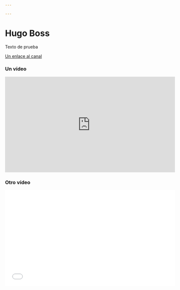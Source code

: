 ```yaml
---

---
```

# Hugo Boss

Texto de prueba

[Un enlace al canal](https://www.youtube.com/channel/UCXPCPTcFAsm44x2cKnTfxGw)

### Un vídeo

<iframe width="560" height="315" src="https://www.youtube.com/embed/bCcbdTQmxZY" title="YouTube video player" frameborder="0" allow="accelerometer; autoplay; clipboard-write; encrypted-media; gyroscope; picture-in-picture" allowfullscreen></iframe>

### Otro vídeo

<iframe width="560" height="315" src="[https://www.youtube.com/embed/TGUgRrbs2Lc](https://www.youtube.com/embed/TGUgRrbs2Lc "https://www.youtube.com/embed/TGUgRrbs2Lc")" title="YouTube video player" frameborder="0" allow="accelerometer; autoplay; clipboard-write; encrypted-media; gyroscope; picture-in-picture" allowfullscreen></iframe>
